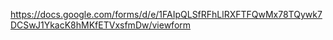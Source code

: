 
https://docs.google.com/forms/d/e/1FAIpQLSfRFhLlRXFTFQwMx78TQywk7DCSwJ1YkacK8hMKfETVxsfmDw/viewform